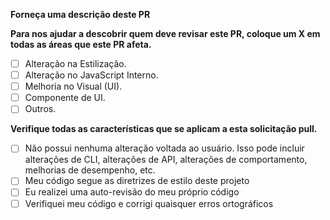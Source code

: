 **Forneça uma descrição deste PR**


**Para nos ajudar a descobrir quem deve revisar este PR, coloque um X em todas as áreas que este PR afeta.**

- [ ] Alteração na Estilização.
- [ ] Alteração no JavaScript Interno.
- [ ] Melhoria no Visual (UI).
- [ ] Componente de UI.
- [ ] Outros.

**Verifique todas as características que se aplicam a esta solicitação pull.**

- [ ] Não possui nenhuma alteração voltada ao usuário. Isso pode incluir alterações de CLI, alterações de API, alterações de comportamento, melhorias de desempenho, etc.
- [ ] Meu código segue as diretrizes de estilo deste projeto
- [ ] Eu realizei uma auto-revisão do meu próprio código
- [ ] Verifiquei meu código e corrigi quaisquer erros ortográficos
